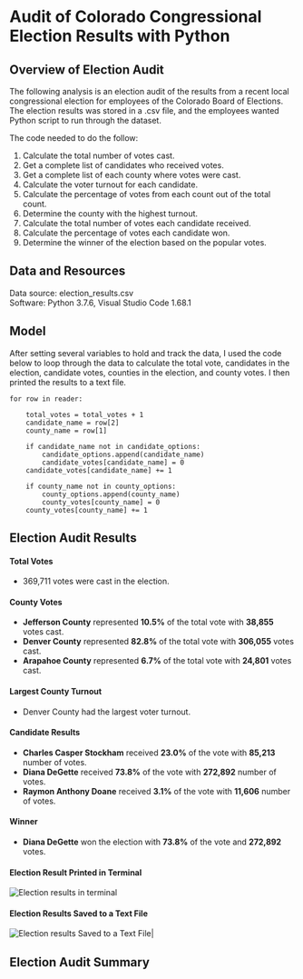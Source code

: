 # Audit of Colorado Congressional Election Results with Python

## Overview of Election Audit

The following analysis is an election audit of the results from a recent local congressional election for employees of the Colorado Board of Elections. The election results was stored in a .csv file, and the employees wanted Python script to run through the dataset. 

The code needed to do the follow:

  1. Calculate the total number of votes cast.
  2. Get a complete list of candidates who received votes.
  3. Get a complete list of each county where votes were cast.
  4. Calculate the voter turnout for each candidate.
  5. Calculate the percentage of votes from each count out of the total count.
  6. Determine the county with the highest turnout.
  7. Calculate the total number of votes each candidate received.
  8. Calculate the percentage of votes each candidate won. 
  9. Determine the winner of the election based on the popular votes. 

## Data and Resources

Data source: election_results.csv<br/>
Software: Python 3.7.6, Visual Studio Code 1.68.1

## Model

After setting several variables to hold and track the data, I used the code below to loop through the data to calculate the total vote, candidates in the election, candidate votes, counties in the election, and county votes. I then printed the results to a text file.


    for row in reader:
    
        total_votes = total_votes + 1
        candidate_name = row[2]
        county_name = row[1]

        if candidate_name not in candidate_options:
            candidate_options.append(candidate_name)
            candidate_votes[candidate_name] = 0
        candidate_votes[candidate_name] += 1

        if county_name not in county_options:
            county_options.append(county_name)
            county_votes[county_name] = 0
        county_votes[county_name] += 1

## Election Audit Results

#### Total Votes 
- 369,711 votes were cast in the election.

#### County Votes
- **Jefferson County** represented **10.5%** of the total vote with **38,855** votes cast.
- **Denver County** represented **82.8%** of the total vote with **306,055** votes cast.
- **Arapahoe County** represented **6.7%** of the total vote with **24,801** votes cast.

#### Largest County Turnout
- Denver County had the largest voter turnout. 

#### Candidate Results
- **Charles Casper Stockham** received **23.0%** of the vote with **85,213** number of votes.<br/>
- **Diana DeGette** received **73.8%** of the vote with **272,892** number of votes.<br/>
- **Raymon Anthony Doane** received **3.1%** of the vote with **11,606** number of votes.<br/>

#### Winner
- **Diana DeGette** won the election with **73.8%** of the vote and **272,892** votes.

#### Election Result Printed in Terminal
![Election results in terminal](https://user-images.githubusercontent.com/106405775/175406242-48aab74b-a13f-4de1-a73b-40bee0b79b72.png)


#### Election Results Saved to a Text File
![Election results Saved to a Text File](https://user-images.githubusercontent.com/106405775/175407213-e302b4a6-1142-4049-8e2d-c1ce751cd645.png)|


## Election Audit Summary



